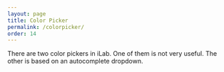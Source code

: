 ```yaml
---
layout: page
title: Color Picker
permalink: /colorpicker/
order: 14
---
```


There are two color pickers in iLab. One of them is not very useful. The other is based on an autocomplete dropdown.
